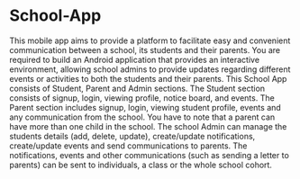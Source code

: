 # School-App
This mobile app aims to provide a platform to facilitate easy and convenient communication between a school, its students and their parents. You are required to build an Android application that provides an interactive environment, allowing school admins to provide updates regarding different events or activities to both the students and their parents. This School App consists of Student, Parent and Admin sections. The Student section consists of signup, login, viewing profile, notice board, and events. The Parent section includes signup, login, viewing student profile, events and any communication from the school. You have to note that a parent can have more than one child in the school. The school Admin can manage the students details (add, delete, update), create/update notifications, create/update events and send communications to parents. The notifications, events and other communications (such as sending a letter to parents) can be sent to individuals, a class or the whole school cohort.
